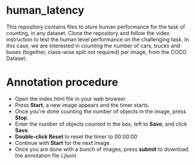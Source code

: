 # human_latency

This repository contains files to store human performance for the task of counting, in any dataset. 
Clone the repository and follow the video instruction to test the human level performance on the challenging task.
In this case, we are interested in counting the number of cars, trucks and buses (together, class-wise split not required) per image, from the COCO Dataset.

# Annotation procedure

* Open the index.html file in your web browser
* Press **Start**, a new image appears and the timer starts. 
* Once you're done counting the number of objects in the image, press **Stop**.
* Enter the number of objects counted in the box, left to **Save**, and click **Save**.
* **Double-click Reset** to reset the timer to 00:00:00
* Continue with **Start** for the next image.
* Once you are done with a bunch of images, press **submit** to download the annotation file (.json) 
